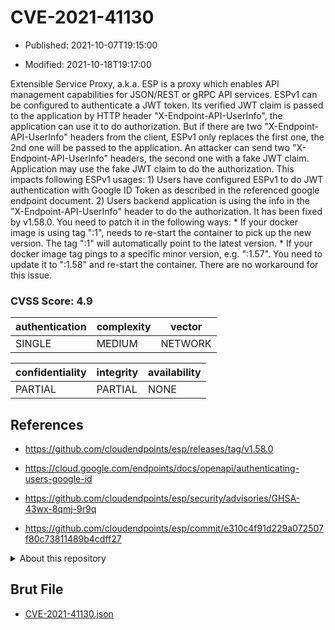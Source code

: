 # CVE-2021-41130

- Published: 2021-10-07T19:15:00

- Modified: 2021-10-18T19:17:00

Extensible Service Proxy, a.k.a. ESP is a proxy which enables API management capabilities for JSON/REST or gRPC API services. ESPv1 can be configured to authenticate a JWT token. Its verified JWT claim is passed to the application by HTTP header "X-Endpoint-API-UserInfo", the application can use it to do authorization. But if there are two "X-Endpoint-API-UserInfo" headers from the client, ESPv1 only replaces the first one, the 2nd one will be passed to the application. An attacker can send two "X-Endpoint-API-UserInfo" headers, the second one with a fake JWT claim. Application may use the fake JWT claim to do the authorization. This impacts following ESPv1 usages: 1) Users have configured ESPv1 to do JWT authentication with Google ID Token as described in the referenced google endpoint document. 2) Users backend application is using the info in the "X-Endpoint-API-UserInfo" header to do the authorization. It has been fixed by v1.58.0. You need to patch it in the following ways: * If your docker image is using tag ":1", needs to re-start the container to pick up the new version. The tag ":1" will automatically point to the latest version. * If your docker image tag pings to a specific minor version, e.g. ":1.57". You need to update it to ":1.58" and re-start the container. There are no workaround for this issue.

### CVSS Score: **4.9**

| authentication | complexity | vector |
| --- | --- | --- |
| SINGLE | MEDIUM | NETWORK |

| confidentiality | integrity | availability |
| --- | --- | --- |
| PARTIAL | PARTIAL | NONE |

## References

* https://github.com/cloudendpoints/esp/releases/tag/v1.58.0

* https://cloud.google.com/endpoints/docs/openapi/authenticating-users-google-id

* https://github.com/cloudendpoints/esp/security/advisories/GHSA-43wx-8qmj-9r9q

* https://github.com/cloudendpoints/esp/commit/e310c4f91d229a072507f80c73811489b4cdff27

<details>
<summary>About this repository</summary> 

  This repository is part of the project [Live Hack CVE](https://github.com/Live-Hack-CVE). Main website can be found [www.live-hack.org](https://www.live-hack.org) 
  
  Made by [Sn0wAlice](https://github.com/Sn0wAlice) for the people that care about security and need to have a feed of the latest CVEs. Hope you enjoy it, don't forget to star the repo and follow me on [Twitter](https://twitter.com/Sn0wAlice) and [Github](https://github.com/Sn0wAlice). And that is my [personnal website](https://www.alice-snow.me/)

  - [Home Page](https://github.com/Live-Hack-CVE)
  - [Framework](https://github.com/Live-Hack-CVE/cve-framework)
  - [CVE database](https://github.com/Live-Hack-CVE/full_database)
  - [Changelog](https://github.com/Live-Hack-CVE/Changelog)
</details>

## Brut File

* [CVE-2021-41130.json](https://raw.githubusercontent.com/Live-Hack-CVE/full_database/main/cves/2021/CVE-2021-41130.json)

